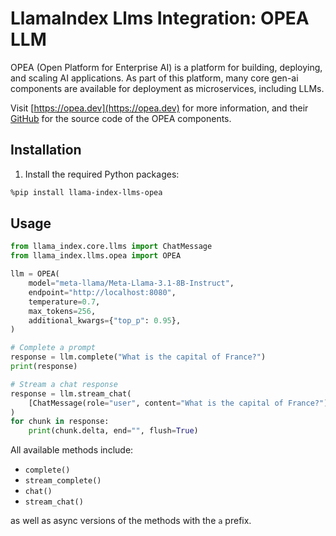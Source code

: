 # LlamaIndex Llms Integration: OPEA LLM

OPEA (Open Platform for Enterprise AI) is a platform for building, deploying, and scaling AI applications. As part of this platform, many core gen-ai components are available for deployment as microservices, including LLMs.

Visit [https://opea.dev](https://opea.dev) for more information, and their [GitHub](https://github.com/opea-project/GenAIComps) for the source code of the OPEA components.

## Installation

1. Install the required Python packages:

```bash
%pip install llama-index-llms-opea
```

## Usage

```python
from llama_index.core.llms import ChatMessage
from llama_index.llms.opea import OPEA

llm = OPEA(
    model="meta-llama/Meta-Llama-3.1-8B-Instruct",
    endpoint="http://localhost:8080",
    temperature=0.7,
    max_tokens=256,
    additional_kwargs={"top_p": 0.95},
)

# Complete a prompt
response = llm.complete("What is the capital of France?")
print(response)

# Stream a chat response
response = llm.stream_chat(
    [ChatMessage(role="user", content="What is the capital of France?")]
)
for chunk in response:
    print(chunk.delta, end="", flush=True)
```

All available methods include:

- `complete()`
- `stream_complete()`
- `chat()`
- `stream_chat()`

as well as async versions of the methods with the `a` prefix.
